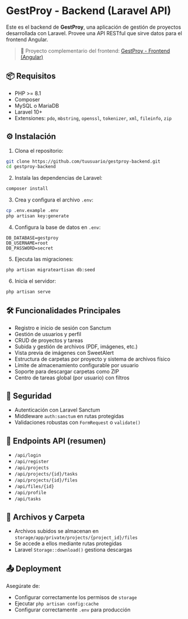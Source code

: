 # GestProy - Backend (Laravel API)

Este es el backend de **GestProy**, una aplicación de gestión de proyectos desarrollada con Laravel. Provee una API RESTful que sirve datos para el frontend Angular.

> 🔗 Proyecto complementario del frontend: [GestProy - Frontend (Angular)](https://github.com/AnderPati/GestProy-forntend)

## 📦 Requisitos

- PHP >= 8.1
- Composer
- MySQL o MariaDB
- Laravel 10+
- Extensiones: `pdo`, `mbstring`, `openssl`, `tokenizer`, `xml`, `fileinfo`, `zip`

## ⚙️ Instalación

1. Clona el repositorio:

```bash
git clone https://github.com/tuusuario/gestproy-backend.git
cd gestproy-backend
```

2. Instala las dependencias de Laravel:

```bash
composer install
```

3. Crea y configura el archivo `.env`:

```bash
cp .env.example .env
php artisan key:generate
```

4. Configura la base de datos en `.env`:

```env
DB_DATABASE=gestproy
DB_USERNAME=root
DB_PASSWORD=secret
```

5. Ejecuta las migraciones:

```bash
php artisan migrateartisan db:seed
```

6. Inicia el servidor:

```bash
php artisan serve
```

## 🛠 Funcionalidades Principales

- Registro e inicio de sesión con Sanctum
- Gestión de usuarios y perfil
- CRUD de proyectos y tareas
- Subida y gestión de archivos (PDF, imágenes, etc.)
- Vista previa de imágenes con SweetAlert
- Estructura de carpetas por proyecto y sistema de archivos físico
- Límite de almacenamiento configurable por usuario
- Soporte para descargar carpetas como ZIP
- Centro de tareas global (por usuario) con filtros

## 🔐 Seguridad

- Autenticación con Laravel Sanctum
- Middleware `auth:sanctum` en rutas protegidas
- Validaciones robustas con `FormRequest` o `validate()`

## 📡 Endpoints API (resumen)

- `/api/login`
- `/api/register`
- `/api/projects`
- `/api/projects/{id}/tasks`
- `/api/projects/{id}/files`
- `/api/files/{id}`
- `/api/profile`
- `/api/tasks`

## 📂 Archivos y Carpeta

- Archivos subidos se almacenan en `storage/app/private/projects/{project_id}/files`
- Se accede a ellos mediante rutas protegidas
- Laravel `Storage::download()` gestiona descargas

## 📤 Deployment

Asegúrate de:

- Configurar correctamente los permisos de `storage`
- Ejecutar `php artisan config:cache`
- Configurar correctamente `.env` para producción